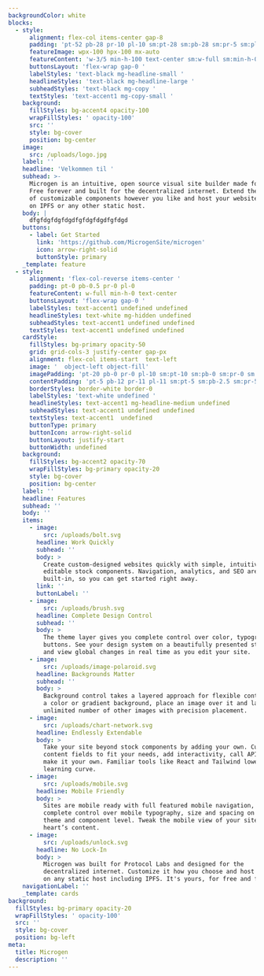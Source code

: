 ```yaml
---
backgroundColor: white
blocks:
  - style:
      alignment: flex-col items-center gap-8
      padding: 'pt-52 pb-28 pr-10 pl-10 sm:pt-28 sm:pb-28 sm:pr-5 sm:pl-5'
      featureImage: wpx-100 hpx-100 mx-auto
      featureContent: 'w-3/5 min-h-100 text-center sm:w-full sm:min-h-0 sm:text-center'
      buttonsLayout: 'flex-wrap gap-0 '
      labelStyles: 'text-black mg-headline-small '
      headlineStyles: 'text-black mg-headline-large '
      subheadStyles: 'text-black mg-copy '
      textStyles: 'text-accent1 mg-copy-small '
    background:
      fillStyles: bg-accent4 opacity-100
      wrapFillStyles: ' opacity-100'
      src: ''
      style: bg-cover
      position: bg-center
    image:
      src: /uploads/logo.jpg
    label: ''
    headline: 'Velkommen til '
    subhead: >-
      Microgen is an intuitive, open source visual site builder made for Web3.
      Free forever and built for the decentralized internet. Extend the library
      of customizable components however you like and host your website for free
      on IPFS or any other static host.
    body: |
      dfgfdgfdgfdgdfgfdgfdgdfgfdgd
    buttons:
      - label: Get Started
        link: 'https://github.com/MicrogenSite/microgen'
        icon: arrow-right-solid
        buttonStyle: primary
    _template: feature
  - style:
      alignment: 'flex-col-reverse items-center '
      padding: pt-0 pb-0.5 pr-0 pl-0
      featureContent: w-full min-h-0 text-center
      buttonsLayout: 'flex-wrap gap-0 '
      labelStyles: text-accent1 undefined undefined
      headlineStyles: text-white mg-hidden undefined
      subheadStyles: text-accent1 undefined undefined
      textStyles: text-accent1 undefined undefined
    cardStyle:
      fillStyles: bg-primary opacity-50
      grid: grid-cols-3 justify-center gap-px
      alignment: flex-col items-start  text-left
      image: '  object-left object-fill'
      imagePadding: 'pt-20 pb-0 pr-0 pl-10 sm:pt-10 sm:pb-0 sm:pr-0 sm:pl-5'
      contentPadding: 'pt-5 pb-12 pr-11 pl-11 sm:pt-5 sm:pb-2.5 sm:pr-5 sm:pl-5'
      borderStyles: border-white border-0
      labelStyles: 'text-white undefined '
      headlineStyles: text-accent1 mg-headline-medium undefined
      subheadStyles: text-accent1 undefined undefined
      textStyles: text-accent1  undefined
      buttonType: primary
      buttonIcon: arrow-right-solid
      buttonLayout: justify-start
      buttonWidth: undefined
    background:
      fillStyles: bg-accent2 opacity-70
      wrapFillStyles: bg-primary opacity-20
      style: bg-cover
      position: bg-center
    label: ''
    headline: Features
    subhead: ''
    body: ''
    items:
      - image:
          src: /uploads/bolt.svg
        headline: Work Quickly
        subhead: ''
        body: >
          Create custom-designed websites quickly with simple, intuitively
          editable stock components. Navigation, analytics, and SEO are
          built-in, so you can get started right away.
        link: ''
        buttonLabel: ''
      - image:
          src: /uploads/brush.svg
        headline: Complete Design Control
        subhead: ''
        body: >
          The theme layer gives you complete control over color, typography and
          buttons. See your design system on a beautifully presented stylesheet
          and view global changes in real time as you edit your site.
      - image:
          src: /uploads/image-polaroid.svg
        headline: Backgrounds Matter
        subhead: ''
        body: >
          Background control takes a layered approach for flexible control. Add
          a color or gradient background, place an image over it and layer an
          unlimited number of other images with precision placement.
      - image:
          src: /uploads/chart-network.svg
        headline: Endlessly Extendable
        body: >
          Take your site beyond stock components by adding your own. Customize
          content fields to fit your needs, add interactivity, call APIs, and
          make it your own. Familiar tools like React and Tailwind lower the
          learning curve.
      - image:
          src: /uploads/mobile.svg
        headline: Mobile Friendly
        body: >
          Sites are mobile ready with full featured mobile navigation, and
          complete control over mobile typography, size and spacing on both the
          theme and component level. Tweak the mobile view of your site to your
          heart’s content.
      - image:
          src: /uploads/unlock.svg
        headline: No Lock-In
        body: >
          Microgen was built for Protocol Labs and designed for the
          decentralized internet. Customize it how you choose and host your site
          on any static host including IPFS. It's yours, for free and forever.
    navigationLabel: ''
    _template: cards
background:
  fillStyles: bg-primary opacity-20
  wrapFillStyles: ' opacity-100'
  src: ''
  style: bg-cover
  position: bg-left
meta:
  title: Microgen
  description: ''
---
```


